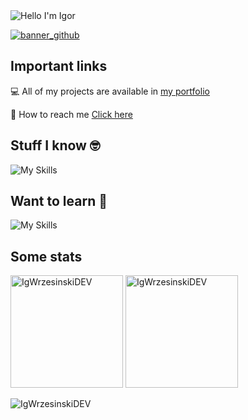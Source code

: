 <img alt="Hello I'm Igor" align="center" src="https://readme-typing-svg.demolab.com?font=Fira+Code&size=19&pause=1000&color=2563EB&center=false&vCenter=true&width=435&lines=Hello+I'm+Igor">






<a href="https://igorwrzesinski.dev/">![banner_github](https://github.com/user-attachments/assets/53004b9e-02c8-4ab3-a578-cd08c1b39a93)</a>


## Important links


💻 All of my projects are available in [my portfolio](https://igorwrzesinski.dev/)

📧 How to reach me [Click here](https://igorwrzesinski.dev/contact)


## Stuff I know 🤓

![My Skills](https://skillicons.dev/icons?i=html,css,tailwind,js,typescript,react,redux,nextjs,mysql,git,github,vscode)

## Want to learn 🧠

![My Skills](https://skillicons.dev/icons?i=nodejs,mongodb,express,kubernetes,docker)

## Some stats


<span >
<img height="180px"   src="https://github-readme-streak-stats.herokuapp.com?user=IgWrzesinskiDEV&theme=transparent&border_radius=5&date_format=n%2Fj%5B%2FY%5D&border=2563EB" alt="IgWrzesinskiDEV" /> 
</span>

<span>
<img height="180px"  src="https://github-readme-stats.vercel.app/api/top-langs?username=IgWrzesinskiDEV&show_icons=true&locale=en&border_radius=5&layout=compact&theme=transparent&border_color=2563EB" alt="IgWrzesinskiDEV" /> 
</span>

<p align="left"> <img src="https://komarev.com/ghpvc/?username=IgWrzesinskiDEV&label=Profile%20views&color=0e75b6&style=flat" alt="IgWrzesinskiDEV" /> </p>

